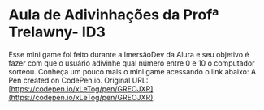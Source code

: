 # Aula de Adivinhações da Profª Trelawny- ID3


Esse mini game foi feito durante a ImersãoDev da Alura e seu objetivo é fazer com que o usuário adivinhe qual número entre 0 e 10 o computador sorteou.
Conheça um pouco mais o mini game acessando o link abaixo:
A Pen created on CodePen.io. Original URL: [https://codepen.io/xLeTog/pen/GREOJXR](https://codepen.io/xLeTog/pen/GREOJXR).





